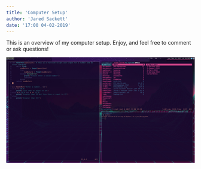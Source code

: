 ```yaml
---
title: 'Computer Setup'
author: 'Jared Sackett'
date: '17:00 04-02-2019'
---
```


This is an overview of my computer setup. Enjoy, and feel free to comment or ask questions!

![Fake Busy 1](FakeBusy1.jpg)

